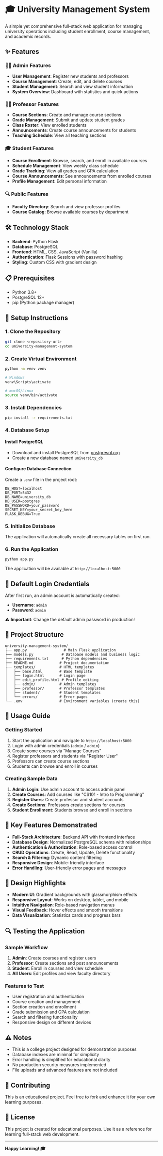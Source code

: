 # 🎓 University Management System

A simple yet comprehensive full-stack web application for managing university operations including student enrollment, course management, and academic records.

## ✨ Features

### 👨‍💼 Admin Features
- **User Management**: Register new students and professors
- **Course Management**: Create, edit, and delete courses
- **Student Management**: Search and view student information
- **System Overview**: Dashboard with statistics and quick actions

### 👨‍🏫 Professor Features
- **Course Sections**: Create and manage course sections
- **Grade Management**: Submit and update student grades
- **Class Roster**: View enrolled students
- **Announcements**: Create course announcements for students
- **Teaching Schedule**: View all teaching sections

### 🎓 Student Features
- **Course Enrollment**: Browse, search, and enroll in available courses
- **Schedule Management**: View weekly class schedule
- **Grade Tracking**: View all grades and GPA calculation
- **Course Announcements**: See announcements from enrolled courses
- **Profile Management**: Edit personal information

### 🔍 Public Features
- **Faculty Directory**: Search and view professor profiles
- **Course Catalog**: Browse available courses by department

## 🛠 Technology Stack

- **Backend**: Python Flask
- **Database**: PostgreSQL
- **Frontend**: HTML, CSS, JavaScript (Vanilla)
- **Authentication**: Flask Sessions with password hashing
- **Styling**: Custom CSS with gradient design

## 📋 Prerequisites

- Python 3.8+
- PostgreSQL 12+
- pip (Python package manager)

## 🚀 Setup Instructions

### 1. Clone the Repository
```bash
git clone <repository-url>
cd university-management-system
```

### 2. Create Virtual Environment
```bash
python -m venv venv

# Windows
venv\Scripts\activate

# macOS/Linux
source venv/bin/activate
```

### 3. Install Dependencies
```bash
pip install -r requirements.txt
```

### 4. Database Setup

#### Install PostgreSQL
- Download and install PostgreSQL from [postgresql.org](https://www.postgresql.org/downloads/)
- Create a new database named `university_db`

#### Configure Database Connection
Create a `.env` file in the project root:
```env
DB_HOST=localhost
DB_PORT=5432
DB_NAME=university_db
DB_USER=postgres
DB_PASSWORD=your_password
SECRET_KEY=your_secret_key_here
FLASK_DEBUG=True
```

### 5. Initialize Database
The application will automatically create all necessary tables on first run.

### 6. Run the Application
```bash
python app.py
```

The application will be available at `http://localhost:5000`

## 🔑 Default Login Credentials

After first run, an admin account is automatically created:
- **Username**: `admin`
- **Password**: `admin`

⚠️ **Important**: Change the default admin password in production!

## 📁 Project Structure

```
university-management-system/
├── app.py                 # Main Flask application
├── models.py             # Database models and business logic
├── requirements.txt      # Python dependencies
├── README.md            # Project documentation
├── templates/           # HTML templates
│   ├── base.html        # Base template
│   ├── login.html       # Login page
│   ├── edit_profile.html # Profile editing
│   ├── admin/           # Admin templates
│   ├── professor/       # Professor templates
│   ├── student/         # Student templates
│   └── errors/          # Error pages
└── .env                 # Environment variables (create this)
```

## 🎯 Usage Guide

### Getting Started
1. Start the application and navigate to `http://localhost:5000`
2. Login with admin credentials (`admin` / `admin`)
3. Create some courses via "Manage Courses"
4. Register professors and students via "Register User"
5. Professors can create course sections
6. Students can browse and enroll in courses

### Creating Sample Data
1. **Admin Login**: Use admin account to access admin panel
2. **Create Courses**: Add courses like "CS101 - Intro to Programming"
3. **Register Users**: Create professor and student accounts
4. **Create Sections**: Professors create sections for courses
5. **Student Enrollment**: Students browse and enroll in sections

## 🔧 Key Features Demonstrated

- **Full-Stack Architecture**: Backend API with frontend interface
- **Database Design**: Normalized PostgreSQL schema with relationships
- **Authentication & Authorization**: Role-based access control
- **CRUD Operations**: Create, Read, Update, Delete functionality
- **Search & Filtering**: Dynamic content filtering
- **Responsive Design**: Mobile-friendly interface
- **Error Handling**: User-friendly error pages and messages

## 🎨 Design Highlights

- **Modern UI**: Gradient backgrounds with glassmorphism effects
- **Responsive Layout**: Works on desktop, tablet, and mobile
- **Intuitive Navigation**: Role-based navigation menus
- **Visual Feedback**: Hover effects and smooth transitions
- **Data Visualization**: Statistics cards and progress bars

## 🔍 Testing the Application

### Sample Workflow
1. **Admin**: Create courses and register users
2. **Professor**: Create sections and post announcements
3. **Student**: Enroll in courses and view schedule
4. **All Users**: Edit profiles and view faculty directory

### Features to Test
- User registration and authentication
- Course creation and management
- Section creation and enrollment
- Grade submission and GPA calculation
- Search and filtering functionality
- Responsive design on different devices

## ⚠️ Notes

- This is a college project designed for demonstration purposes
- Database indexes are minimal for simplicity
- Error handling is simplified for educational clarity
- No production security measures implemented
- File uploads and advanced features are not included

## 🤝 Contributing

This is an educational project. Feel free to fork and enhance it for your own learning purposes.

## 📄 License

This project is created for educational purposes. Use it as a reference for learning full-stack web development.

---

**Happy Learning! 🎓**
